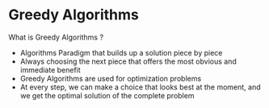 # Greedy Algorithms ##########################################
What is Greedy Algorithms ?
  - Algorithms Paradigm that builds up a solution piece by piece
  - Always choosing the next piece that offers the most obvious and immediate benefit
  - Greedy Algorithms are used for optimization problems
  - At every step, we can make a choice that looks best at the moment, and we get the optimal solution of the complete problem

